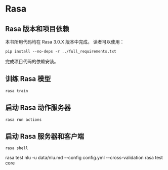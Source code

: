 # Rasa

## Rasa 版本和项目依赖

本书所用代码均在 Rasa 3.0.X 版本中完成。
读者可以使用：

```shell
pip install --no-deps -r ../full_requirements.txt
```

完成项目代码的依赖安装。

## 训练 Rasa 模型

```shell
rasa train
```

## 启动 Rasa 动作服务器

```shell
rasa run actions
```

## 启动 Rasa 服务器和客户端

```shell
rasa shell
```



rasa test nlu -u data/nlu.md --config config.yml --cross-validation
rasa test core